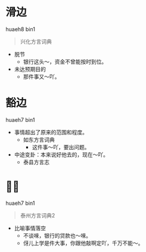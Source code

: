 # 滑边
huaeh8 bin1
> 兴化方言词典
- 脱节
  - 银行这头～，资金不曾能按时到位。
- 未达预期目的
  - 那件事又～吖。

# 豁边
huaeh7 bin1
+ 事情超出了原来的范围和程度。
  * 如东方言词典
    - 这件事～吖，要出问题。
+ 中途变卦：本来说好他去的，现在～吖。
  * 泰县方言志


# 𧽌边
huaeh7 bin1
> 泰州方言词典2
- 比喻事情落空
  - 不谈唻，银行的贷款也～唻。
  - 伢儿上学是件大事，你跟他敲啊定吖，千万不能～。